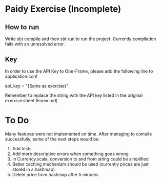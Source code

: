 # Paidy Exercise (Incomplete)

## How to run
Write sbt compile and then sbt run to run the project. Currently compilation fails with an unresolved error.

## Key
In order to use the API Key to One-Frame, please add the following line to application.conf

api_key = "{Same as exercise}"

Remember to replace the string with the API key listed in the original exercise sheet (Forex.md)

# To Do
Many features were not implemented on time. After managing to compile successfully, some of the next steps would be:
1. Add tests
2. Add more descriptive errors when something goes wrong
3. In Currency.scala, conversion to and from string could be simplified
4. Better caching mechanism should be used (currently prices are just stored in a hashmap)
5. Delete price from hashmap after 5 minutes